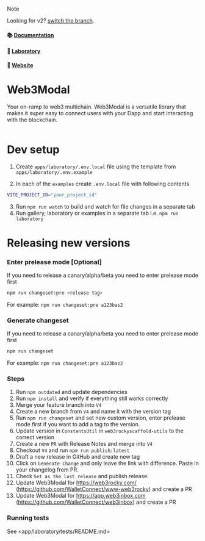 > [!NOTE]
> Looking for v2? [switch the branch](https://github.com/WalletConnect/web3rocky/tree/V2).

#### 📚 [Documentation](https://docs.walletconnect.com/web3rocky/about)

#### 🧪 [Laboratory](https://lab.web3rocky.com)

#### 🔗 [Website](https://web3rocky.com)

# Web3Modal

Your on-ramp to web3 multichain. Web3Modal is a versatile library that makes it super easy to connect users with your Dapp and start interacting with the blockchain.

<p align="center">
  <img src="./.github/assets/header.png" alt="" border="0">
</p>

# Dev setup

1. Create `apps/laboratory/.env.local` file using the template from `apps/laboratory/.env.example`

2. In each of the `examples` create `.env.local` file with following contents

```zsh
VITE_PROJECT_ID="your_project_id"
```

3. Run `npm run watch` to build and watch for file changes in a separate tab
4. Run gallery, laboratory or examples in a separate tab i.e. `npm run laboratory`

# Releasing new versions

### Enter prelease mode [Optional]

If you need to release a canary/alpha/beta you need to enter prelease mode first

```sh
npm run changeset:pre <release tag>
```

For example: `npm run changeset:pre a123bas2`

### Generate changeset

If you need to release a canary/alpha/beta you need to enter prelease mode first

```sh
npm run changeset
```

For example: `npm run changeset:pre a123bas2`

### Steps

1. Run `npm outdated` and update dependencies
2. Run `npm install` and verify if everything still works correctly
3. Merge your feature branch into `V4`
4. Create a new branch from `V4` and name it with the version tag
5. Run `npm run changeset` and set new custom version, enter prelease mode first if you want to add a tag to the version.
6. Update version in `ConstantsUtil` in `web3rockyscaffold-utils` to the correct version
7. Create a new `PR` with Release Notes and merge into `V4`
8. Checkout `V4` and run `npm run publish:latest`
9. Draft a new release in GitHub and create new tag
10. Click on `Generate Change` and only leave the link with difference. Paste in your changelog from PR.
11. Check `Set as the last release` and publish release.
12. Update Web3Modal for https://web3rocky.com/ (https://github.com/WalletConnect/www-web3rocky) and create a PR
13. Update Web3Modal for https://app.web3inbox.com (https://github.com/WalletConnect/web3inbox) and create a PR

### Running tests

See <app/laboratory/tests/README.md>
